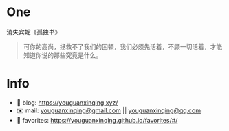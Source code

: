
# One 
 
  
消失宾妮《孤独书》 
 
>可你的高尚，拯救不了我们的困顿，我们必须先活着，不顾一切活着，才能知道你说的那些究竟是什么。        
 

# Info

- 📝 blog: https://youguanxinqing.xyz/
- ✉️  mail: youguanxinqing@gmail.com || youguanxinqing@qq.com
- 📙 favorites: https://youguanxinqing.github.io/favorites/#/
